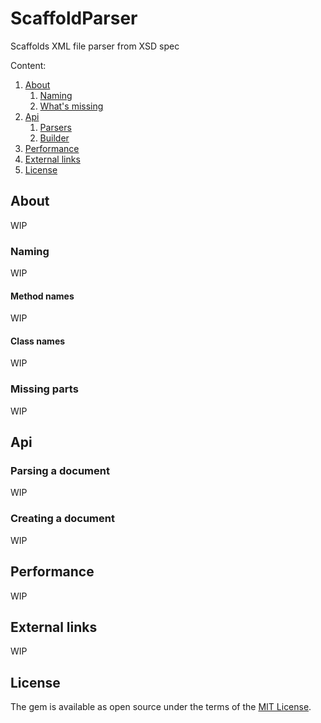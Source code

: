 # ScaffoldParser

Scaffolds XML file parser from XSD spec

Content:
1. [About](#about)
    1. [Naming](#naming)
    2. [What's missing](#whats-missing)
2. [Api](#api)
    1. [Parsers](#parsers)
    2. [Builder](#builder)
3. [Performance](#performance)
4. [External links](#external-links)
5. [License](#license)

## About

WIP

### Naming

WIP

#### Method names

WIP

#### Class names

WIP

### Missing parts

WIP

## Api

### Parsing a document

WIP

### Creating a document

WIP

## Performance

WIP

## External links

WIP

## License

The gem is available as open source under the terms of the [MIT License](http://opensource.org/licenses/MIT).
